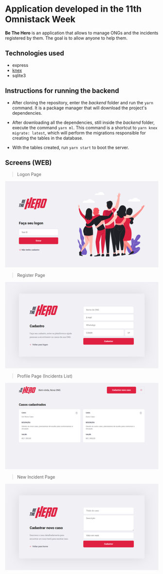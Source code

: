 # Application developed in the 11th Omnistack Week

**Be The Hero** is an application that allows to manage ONGs and the incidents registered by them. The goal is to allow anyone to help them.

## Technologies used
 - express
 - <a href="http://knexjs.org/">knex</a>
 - sqlite3

## Instructions for running the backend
- After cloning the repository, enter the *backend* folder and run the `yarn` command. It is a package manager that will download the project's dependencies.

- After downloading all the dependencies, still inside the *backend* folder, execute the command `yarn ml`. This command is a shortcut to `yarn knex migrate: latest`, which will perform the migrations responsible for creating the tables in the database.

- With the tables created, run `yarn start` to boot the server.

## Screens (WEB)
> Logon Page
<img src="./screens/logon.png" alt="Logon Page">

> Register Page
<img src="./screens/register.png" alt="Register Page">

> Profile Page (Incidents List)
<img src="./screens/profile.png" alt="Profile Page">

> New Incident Page
<img src="./screens/new-incident.png" alt="New Incidente Page">